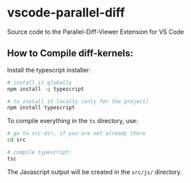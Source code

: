 # vscode-parallel-diff
Source code to the Parallel-Diff-Viewer Extension for VS Code


## How to Compile diff-kernels:
Install the typescript installer:
```bash
# install it globally
npm install -g typescript

# to install it locally (only for the project)
npm install typescript
```

To compile everything in the `ts` directory, use:
```bash
# go to src-dir, if you are not already there
cd src

# compile typescript:
tsc
```
The Javascript output will be created in the `src/js/` directory.

